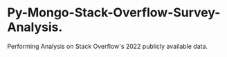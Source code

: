# Py-Mongo-Stack-Overflow-Survey-Analysis.
Performing Analysis on Stack Overflow's 2022 publicly available data.

